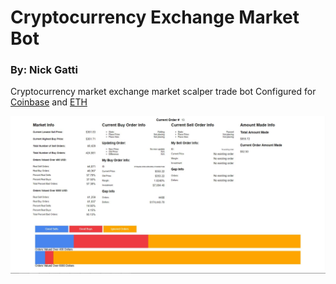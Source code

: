 # Cryptocurrency Exchange Market Bot

### By: Nick Gatti

Cryptocurrency market exchange market scalper trade bot
Configured for [Coinbase](https://www.coinbase.com) and [ETH](https://ethereum.org/)

![testSuccess](https://raw.githubusercontent.com/NickGatti/coinbot/master/SuccessSoFar.jpg)